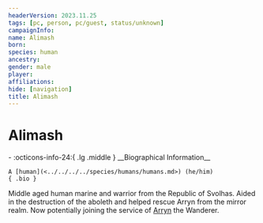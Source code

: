 ```yaml
---
headerVersion: 2023.11.25
tags: [pc, person, pc/guest, status/unknown]
campaignInfo:
name: Alimash
born:
species: human
ancestry:
gender: male
player:
affiliations:
hide: [navigation]
title: Alimash
---
```

# Alimash
<div class="grid cards ext-narrow-margin ext-one-column" markdown>
- :octicons-info-24:{ .lg .middle } __Biographical Information__

    A [human](<../../../../species/humans/humans.md>) (he/him)  
    { .bio }

</div>


Middle aged human marine and warrior from the Republic of Svolhas. Aided in the destruction of the aboleth and helped rescue Arryn from the mirror realm. Now potentially joining the service of [Arryn](<../../../other-humans/arryn.md>) the Wanderer.
